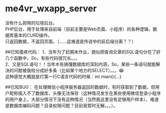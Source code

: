 # me4vr_wxapp_server
没有什么卵用的垃圾后台。<br>
PHP后台，用于处理来自前端（目前主要是Web页面、小程序）的各种逻辑，数据库基本的CURD操作。<br>
只返回数据，不返回页面。（……这难道是传说中的前后端分离？？）

##已知蛋疼代码：
1、当年为了赶期末作业，貌似把查询文章的SQL语句分在了好几个函数中，So，有些代码很冗长。。。<br>
2、又是SQL语句！！当年木有搞懂数据库的深刻内涵，So，某些一条语句就能解决的问题被我给分成好多条（比如某个地方的SELECT）。。。😂<br>
这种感觉大概就是打第一行C语言代码的时候：int mian(){...}

##已知BUG：
在处理微信小程序服务器返回的数据时，有时获取到了数据，但用户昵称插入不了数据库，头像无法保存（这种情况发生在某些使用微信登录小程序的用户身上，大部分情况下没有这种情况（当然我这里没有足够用户样本），难道是数据库编码问题？目录权限问题？目前我暂时无解。。。）。
